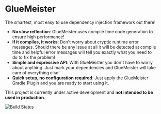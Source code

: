 # GlueMeister

The smartest, most easy to use dependency injection framework out there!

 - **No slow reflection**: GlueMeister uses compile time code generation to ensure high performance!
 - **If it compiles, it works**: Don't worry about cryptic runtime error messages. Should there be any issue at all it will be detected at compile time and helpful error messages will tell you exactly what you need to do to fix the problem!
 - **Simple and expressive API**: With GlueMeister you don't have to worry about anything. Just mark your dependencies and GlueMeister will take care of everything else!
 - **Quick setup, no configuration required**: Just apply the GlueMeister Gradle Plugin and you are ready to start using it.

This project is currently under active development and **not intended to be used in production**.

[![Build Status](https://travis-ci.org/Wrdlbrnft/GlueMeister.svg?branch=master)](https://travis-ci.org/Wrdlbrnft/GlueMeister)
